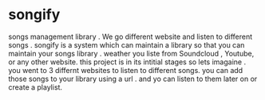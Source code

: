 # songify
 songs management library . We go different website and  listen to different songs . songify is a system which can maintain a library so that you can maintain your songs library . weather you liste from Soundcloud , Youtube, or any other website. this project is in its intitial stages
so lets imagaine . you went to 3 differnt websites to listen to different songs. you can add those songs to your library using a url . and yo can listen to them later on or create a playlist.

